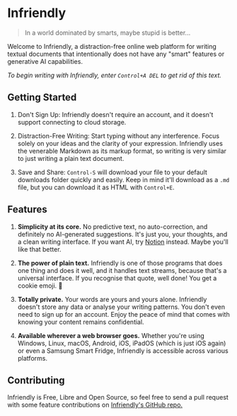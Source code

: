 # Infriendly

> In a world dominated by smarts, maybe stupid is better...

Welcome to Infriendly, a distraction-free online web platform for writing textual documents that intentionally does not have any "smart" features or generative AI capabilities.

*To begin writing with Infriendly, enter `Control+A DEL` to get rid of this text.*

## Getting Started

1. Don't Sign Up: Infriendly doesn't require an account, and it doesn't support connecting to cloud storage.

2. Distraction-Free Writing: Start typing without any interference. Focus solely on your ideas and the clarity of your expression. Infriendly uses the venerable Markdown as its markup format, so writing is very similar to just writing a plain text document.

3. Save and Share: `Control-S` will download your file to your default downloads folder quickly and easily. Keep in mind it'll download as a `.md` file, but you can download it as HTML with `Control+E`.

## Features

1. **Simplicity at its core.** No predictive text, no auto-correction, and definitely no AI-generated suggestions. It's just you, your thoughts, and a clean writing interface. If you want AI, try [Notion](https://www.notion.so/) instead. Maybe you'll like that better.

2. **The power of plain text.** Infriendly is one of those programs that does one thing and does it well, and it handles text streams, because that's a universal interface. If you recognise that quote, well done! You get a cookie emoji. 🍪

3. **Totally private.** Your words are yours and yours alone. Infriendly doesn't store any data or analyse your writing patterns. You don't even need to sign up for an account. Enjoy the peace of mind that comes with knowing your content remains confidential.

4. **Available wherever a web browser goes.** Whether you're using Windows, Linux, macOS, Android, iOS, iPadOS (which is just iOS again) or even a Samsung Smart Fridge, Infriendly is accessible across various platforms.

## Contributing

Infriendly is Free, Libre and Open Source, so feel free to send a pull request with some feature contributions on [Infriendly's GitHub repo.](https://github.com/That1M8Head/infriendly)
